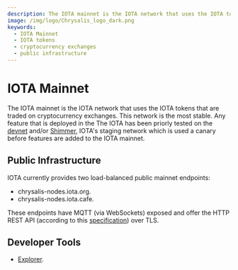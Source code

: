 ```yaml
---
description: The IOTA mainnet is the IOTA network that uses the IOTA tokens traded on exchanges, providing stability and public infrastructure.
image: /img/logo/Chrysalis_logo_dark.png
keywords:
  - IOTA Mainnet
  - IOTA tokens
  - cryptocurrency exchanges
  - public infrastructure
---
```


# IOTA Mainnet

The IOTA mainnet is the IOTA network that uses the IOTA tokens that are traded on cryptocurrency exchanges. This network is the
most stable. Any feature that is deployed in the The IOTA has been priorly tested on
the [devnet](https://wiki.iota.org/introduction/reference/networks/devnet/) and/or [Shimmer](../shimmer/staging-canary.md),
IOTA's staging network which is used a canary before features are added to the IOTA mainnet.

## Public Infrastructure

IOTA currently provides two load-balanced public mainnet endpoints:

- chrysalis-nodes.iota.org.
- chrysalis-nodes.iota.cafe.

These endpoints have MQTT (via WebSockets) exposed and offer the HTTP REST API (according to
this [specification](https://editor.swagger.io/?url=https://raw.githubusercontent.com/rufsam/protocol-rfcs/master/text/0026-rest-api/0026-rest-api.yaml))
over TLS.

## Developer Tools

- [Explorer](https://explorer.iota.org/mainnet).
